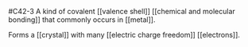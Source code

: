 #C42-3
A kind of covalent [[valence shell]] [[chemical and molecular bonding]] that commonly occurs in [[metal]].

Forms a [[crystal]] with many [[electric charge freedom]] [[electrons]].